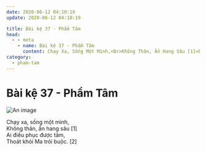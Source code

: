 ```yaml
---
date: 2020-06-12 04:10:19
update: 2020-06-12 04:10:19

title: Bài kệ 37 - Phẩm Tâm
head:
  - - meta
    - name: Bài kệ 37 - Phẩm Tâm
      content: Chạy Xa, Sống Một Mình,<Br>Không Thân, Ẩn Hang Sâu [1]<Br>Ai Điều Phục Được Tâm,<Br>Thoát Khỏi Ma Trói Buộc. [2]<Br>
category:
  - pham-tam
---
```


# Bài kệ 37 - Phẩm Tâm

![An image](/img/pham-tam/pham-tam-037.jpg)

Chạy xa, sống một mình,<br>Không thân, ẩn hang sâu [1]<br>Ai điều phục được tâm,<br>Thoát khỏi Ma trói buộc. [2]<br>
